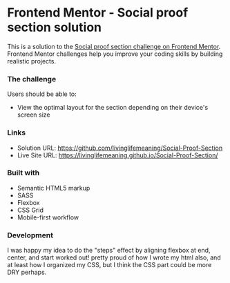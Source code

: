 # Frontend Mentor - Social proof section solution

This is a solution to the [Social proof section challenge on Frontend Mentor](https://www.frontendmentor.io/challenges/social-proof-section-6e0qTv_bA). Frontend Mentor challenges help you improve your coding skills by building realistic projects. 


### The challenge

Users should be able to:

- View the optimal layout for the section depending on their device's screen size

### Links

- Solution URL: https://github.com/livinglifemeaning/Social-Proof-Section
- Live Site URL: https://livinglifemeaning.github.io/Social-Proof-Section/

### Built with

- Semantic HTML5 markup
- SASS
- Flexbox
- CSS Grid
- Mobile-first workflow


### Development
I was happy my idea to do the "steps" effect by aligning flexbox at end, center, and start worked out! pretty proud of how I wrote my html also, and at least how I organized my CSS, but I think the CSS part could be more DRY perhaps. 
